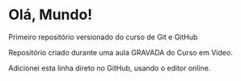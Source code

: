 # Olá, Mundo!
 Primeiro repositório versionado do curso de Git e GitHub

 Repositório criado durante uma aula GRAVADA do Curso em Vídeo.

 Adicionei esta linha direto no GitHub, usando o editor online.
